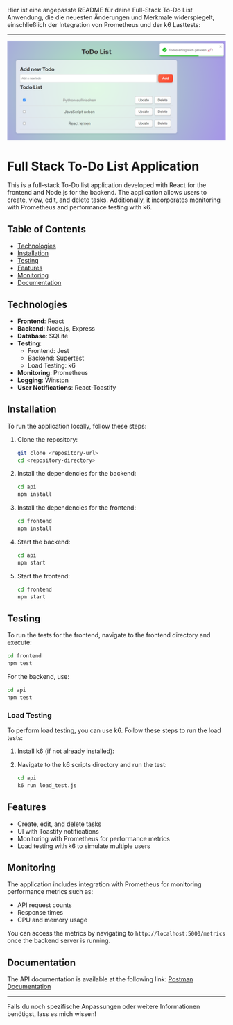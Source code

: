 Hier ist eine angepasste README für deine Full-Stack To-Do List Anwendung, die die neuesten Änderungen und Merkmale widerspiegelt, einschließlich der Integration von Prometheus und der k6 Lasttests:

---

![](./Bilder/Bild.png)

# Full Stack To-Do List Application

This is a full-stack To-Do list application developed with React for the frontend and Node.js for the backend. The application allows users to create, view, edit, and delete tasks. Additionally, it incorporates monitoring with Prometheus and performance testing with k6.

## Table of Contents

- [Technologies](#technologies)
- [Installation](#installation)
- [Testing](#testing)
- [Features](#features)
- [Monitoring](#monitoring)
- [Documentation](#documentation)

## Technologies

- **Frontend**: React
- **Backend**: Node.js, Express
- **Database**: SQLite
- **Testing**:
  - Frontend: Jest
  - Backend: Supertest
  - Load Testing: k6
- **Monitoring**: Prometheus
- **Logging**: Winston
- **User Notifications**: React-Toastify

## Installation

To run the application locally, follow these steps:

1. Clone the repository:
   ```bash
   git clone <repository-url>
   cd <repository-directory>
   ```

2. Install the dependencies for the backend:
   ```bash
   cd api
   npm install
   ```

3. Install the dependencies for the frontend:
   ```bash
   cd frontend
   npm install
   ```

4. Start the backend:
   ```bash
   cd api
   npm start
   ```

5. Start the frontend:
   ```bash
   cd frontend
   npm start
   ```

## Testing

To run the tests for the frontend, navigate to the frontend directory and execute:
```bash
cd frontend
npm test
```

For the backend, use:
```bash
cd api
npm test
```

### Load Testing

To perform load testing, you can use k6. Follow these steps to run the load tests:

1. Install k6 (if not already installed):
   

2. Navigate to the k6 scripts directory and run the test:
   ```bash
   cd api
   k6 run load_test.js
   ```

## Features

- Create, edit, and delete tasks
- UI with Toastify notifications
- Monitoring with Prometheus for performance metrics
- Load testing with k6 to simulate multiple users

## Monitoring

The application includes integration with Prometheus for monitoring performance metrics such as:

- API request counts
- Response times
- CPU and memory usage

You can access the metrics by navigating to `http://localhost:5000/metrics` once the backend server is running.

## Documentation

The API documentation is available at the following link: [Postman Documentation](https://documenter.getpostman.com/view/37301523/2sAXxLAZSH#99c3348e-1193-45d2-9e26-11766653c5c9)

---

Falls du noch spezifische Anpassungen oder weitere Informationen benötigst, lass es mich wissen!